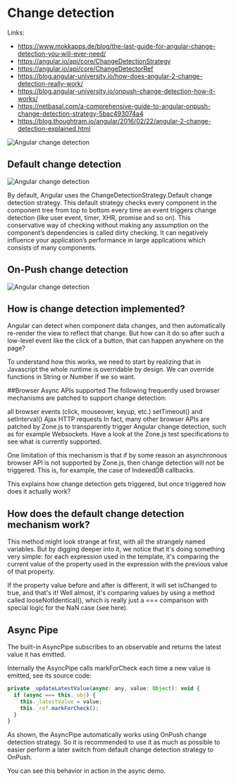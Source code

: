 # Change detection

Links: 
- https://www.mokkapps.de/blog/the-last-guide-for-angular-change-detection-you-will-ever-need/
- https://angular.io/api/core/ChangeDetectionStrategy
- https://angular.io/api/core/ChangeDetectorRef
- https://blog.angular-university.io/how-does-angular-2-change-detection-really-work/
- https://blog.angular-university.io/onpush-change-detection-how-it-works/
- https://netbasal.com/a-comprehensive-guide-to-angular-onpush-change-detection-strategy-5bac493074a4
- https://blog.thoughtram.io/angular/2016/02/22/angular-2-change-detection-explained.html

![Angular change detection](https://www.mokkapps.de/static/208f64143869f05d2219a1e9735b9ab3/15ec7/change-detector-ref.jpg)


## Default change detection


![Angular change detection](https://d33wubrfki0l68.cloudfront.net/43c03578c42f2333b28e9f2a6ab03b6d856f3f23/a7bdc/cf7351e3976cdc3041cadce5367fc318/cd-cycle.gif)


By default, Angular uses the ChangeDetectionStrategy.Default change detection strategy. This default strategy checks every component in the component tree from top to bottom every time an event triggers change detection (like user event, timer, XHR, promise and so on). This conservative way of checking without making any assumption on the component’s dependencies is called dirty checking. It can negatively influence your application’s performance in large applications which consists of many components.

## On-Push change detection


![Angular change detection](https://d33wubrfki0l68.cloudfront.net/ed2650c2a4930cee5d17ddc92b0448031bb8e7fd/a240b/e9c151a1260485a277c6928b5f19019b/cd-on-push-cycle.gif)


## How is change detection implemented?
Angular can detect when component data changes, and then automatically re-render the view to reflect that change. But how can it do so after such a low-level event like the click of a button, that can happen anywhere on the page?

To understand how this works, we need to start by realizing that in Javascript the whole runtime is overridable by design. We can override functions in String or Number if we so want.

##Browser Async APIs supported
The following frequently used browser mechanisms are patched to support change detection:

all browser events (click, mouseover, keyup, etc.)
setTimeout() and setInterval()
Ajax HTTP requests
In fact, many other browser APIs are patched by Zone.js to transparently trigger Angular change detection, such as for example Websockets. Have a look at the Zone.js test specifications to see what is currently supported.

One limitation of this mechanism is that if by some reason an asynchronous browser API is not supported by Zone.js, then change detection will not be triggered. This is, for example, the case of IndexedDB callbacks.

This explains how change detection gets triggered, but once triggered how does it actually work?


## How does the default change detection mechanism work?
This method might look strange at first, with all the strangely named variables. But by digging deeper into it, we notice that it's doing something very simple: for each expression used in the template, it's comparing the current value of the property used in the expression with the previous value of that property.

If the property value before and after is different, it will set isChanged to true, and that's it! Well almost, it's comparing values by using a method called
looseNotIdentical(), which is really just a === comparison with special logic for the NaN case (see here).

## Async Pipe
The built-in AsyncPipe subscribes to an observable and returns the latest value it has emitted.

Internally the AsyncPipe calls markForCheck each time a new value is emitted, see its source code:

```javascript
private _updateLatestValue(async: any, value: Object): void {
  if (async === this._obj) {
    this._latestValue = value;
    this._ref.markForCheck();
  }
}
```

As shown, the AsyncPipe automatically works using OnPush change detection strategy. So it is recommended to use it as much as possible to easier perform a later switch from default change detection strategy to OnPush.

You can see this behavior in action in the async demo.
